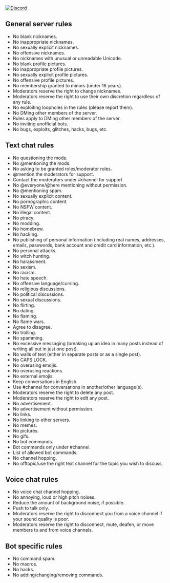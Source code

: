 [![Discord](https://discordapp.com/assets/e4923594e694a21542a489471ecffa50.svg)](https://discord.com/)

## General server rules

* No blank nicknames.
* No inappropriate nicknames.
* No sexually explicit nicknames.
* No offensive nicknames.
* No nicknames with unusual or unreadable Unicode.
* No blank profile pictures.
* No inappropriate profile pictures.
* No sexually explicit profile pictures.
* No offensive profile pictures.
* No membership granted to minors (under 18 years).
* Moderators reserve the right to change nicknames.
* Moderators reserve the right to use their own discretion regardless of any rule.
* No exploiting loopholes in the rules (please report them).
* No DMing other members of the server.
* Rules apply to DMing other members of the server.
* No inviting unofficial bots.
* No bugs, exploits, glitches, hacks, bugs, etc.

## Text chat rules

* No questioning the mods.
* No @mentioning the mods.
* No asking to be granted roles/moderator roles.
* @mention the moderators for support.
* Contact the moderators under #channel for support.
* No @everyone/@here mentioning without permission.
* No @mentioning spam.
* No sexually explicit content.
* No pornographic content.
* No NSFW content.
* No illegal content.
* No piracy.
* No modding.
* No homebrew.
* No hacking.
* No publishing of personal information (including real names, addresses, emails, passwords, bank account and credit card information, etc.).
* No personal attacks.
* No witch hunting.
* No harassment.
* No sexism.
* No racism.
* No hate speech.
* No offensive language/cursing.
* No religious discussions.
* No political discussions.
* No sexual discussions.
* No flirting.
* No dating.
* No flaming.
* No flame wars.
* Agree to disagree.
* No trolling.
* No spamming.
* No excessive messaging (breaking up an idea in many posts instead of writing all out in just one post).
* No walls of text (either in separate posts or as a single post).
* No CAPS LOCK.
* No overusing emojis.
* No overusing reactions.
* No external emojis.
* Keep conversations in English.
* Use #channel for conversations in another/other language(s).
* Moderators reserve the right to delete any post.
* Moderators reserve the right to edit any post.
* No advertisement.
* No advertisement without permission.
* No links.
* No linking to other servers.
* No memes.
* No pictures.
* No gifs.
* No bot commands.
* Bot commands only under #channel.
* List of allowed bot commands:
* No channel hopping.
* No offtopic/use the right text channel for the topic you wish to discuss.

## Voice chat rules

* No voice chat channel hopping.
* No annoying, loud or high pitch noises.
* Reduce the amount of background noise, if possible.
* Push to talk only.
* Moderators reserve the right to disconnect you from a voice channel if your sound quality is poor.
* Moderators reserve the right to disconnect, mute, deafen, or move members to and from voice channels.

## Bot specific rules

* No command spam.
* No macros.
* No hacks.
* No adding/changing/removing commands.
